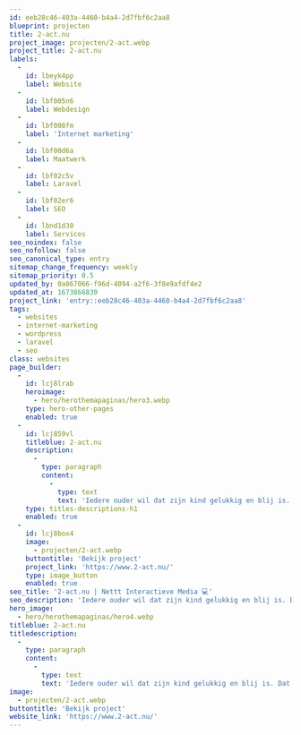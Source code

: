 ```yaml
---
id: eeb28c46-403a-4460-b4a4-2d7fbf6c2aa8
blueprint: projecten
title: 2-act.nu
project_image: projecten/2-act.webp
project_title: 2-act.nu
labels:
  -
    id: lbeyk4pp
    label: Website
  -
    id: lbf005n6
    label: Webdesign
  -
    id: lbf008fm
    label: 'Internet marketing'
  -
    id: lbf00d6a
    label: Maatwerk
  -
    id: lbf02c5v
    label: Laravel
  -
    id: lbf02er6
    label: SEO
  -
    id: lbnd1d30
    label: Services
seo_noindex: false
seo_nofollow: false
seo_canonical_type: entry
sitemap_change_frequency: weekly
sitemap_priority: 0.5
updated_by: 0a867066-f96d-4094-a2f6-3f8e9afdf4e2
updated_at: 1673866839
project_link: 'entry::eeb28c46-403a-4460-b4a4-2d7fbf6c2aa8'
tags:
  - websites
  - internet-marketing
  - wordpress
  - laravel
  - seo
class: websites
page_builder:
  -
    id: lcj8lrab
    heroimage:
      - hero/herothemapaginas/hero3.webp
    type: hero-other-pages
    enabled: true
  -
    id: lcj859vl
    titleblue: 2-act.nu
    description:
      -
        type: paragraph
        content:
          -
            type: text
            text: 'Iedere ouder wil dat zijn kind gelukkig en blij is. Dat het een onbezorgde jeugd heeft en geniet van het kind-zijn. Maar wat als dit (ideaal)beeld niet klopt met de werkelijkheid? Wat als er ‘iets’ in het leven van je kind (of van jou) heeft plaatsgevonden, waardoor je kind last heeft van zijn emoties of gedrag vertoont dat niet fijn of gewenst is? Uit ervaring weten we dat dit niet alleen heel frustrerend kan zijn, maar dat het ook een machteloos en zelfs verdrietig gevoel kan geven.'
    type: titles-descriptions-h1
    enabled: true
  -
    id: lcj8box4
    image:
      - projecten/2-act.webp
    buttontitle: 'Bekijk project'
    project_link: 'https://www.2-act.nu/'
    type: image_button
    enabled: true
seo_title: '2-act.nu | Nettt Interactieve Media 💻'
seo_description: 'Iedere ouder wil dat zijn kind gelukkig en blij is. Dat het een onbezorgde jeugd heeft en geniet van het kind-zijn. 🤗'
hero_image:
  - hero/herothemapaginas/hero4.webp
titleblue: 2-act.nu
titledescription:
  -
    type: paragraph
    content:
      -
        type: text
        text: 'Iedere ouder wil dat zijn kind gelukkig en blij is. Dat het een onbezorgde jeugd heeft en geniet van het kind-zijn. Maar wat als dit (ideaal)beeld niet klopt met de werkelijkheid? Wat als er ‘iets’ in het leven van je kind (of van jou) heeft plaatsgevonden, waardoor je kind last heeft van zijn emoties of gedrag vertoont dat niet fijn of gewenst is? Uit ervaring weten we dat dit niet alleen heel frustrerend kan zijn, maar dat het ook een machteloos en zelfs verdrietig gevoel kan geven.'
image:
  - projecten/2-act.webp
buttontitle: 'Bekijk project'
website_link: 'https://www.2-act.nu/'
---
```

